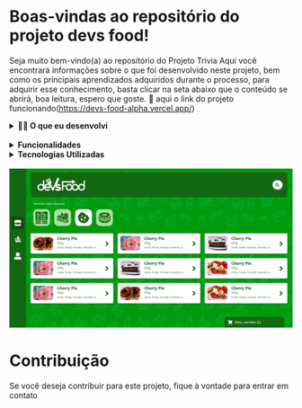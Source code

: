 # Boas-vindas ao repositório do projeto devs food!


Seja muito bem-vindo(a) ao repositório do Projeto Trivia Aqui você encontrará informações sobre o que foi desenvolvido neste projeto, bem como os principais aprendizados adquiridos durante o processo, para adquirir esse conhecimento, basta clicar na seta abaixo que o conteúdo se abrirá, boa leitura, espero que goste. 🙂
aqui o link do projeto funcionando(https://devs-food-alpha.vercel.app/)
<br/>

<details>
  <summary><strong>👨‍💻 O que eu desenvolvi</strong></summary><br />

Este é um projeto de delivery desenvolvido em React, que permite aos usuários montar um pedido, realizar o login e utilizar um carrinho de compras intuitivo. O objetivo principal é oferecer uma experiência fácil e conveniente para os usuários que desejam solicitar comida ou outros produtos para entrega.

</details>

<br/>

<details>
  <summary><strong>Funcionalidades</strong></summary><br />

O projeto oferece as seguintes funcionalidades principais:

- Montagem de Pedido: Os usuários podem navegar pelos itens disponíveis, selecionar os produtos desejados e adicionar ao seu pedido. A interface de usuário intuitiva permite visualizar informações relevantes, como descrição, preço e avaliações.

- Login: O sistema de login permite que os usuários criem uma conta ou acessem uma conta existente. Ao fazer login, os usuários podem acessar seu histórico de pedidos, salvar endereços de entrega e personalizar suas preferências.

- Carrinho de Compras: Após adicionar itens ao pedido, os usuários podem revisar e editar os produtos no carrinho de compras. Eles também podem atualizar quantidades, remover itens ou adicionar observações adicionais antes de finalizar o pedido.

- Gerenciamento de Pedidos: O projeto oferece recursos para o gerenciamento de pedidos, tanto para os usuários quanto para os administradores. Os usuários podem rastrear o status dos seus pedidos e receber atualizações em tempo real. Os administradores têm acesso a um painel de controle para gerenciar pedidos, atualizar status e visualizar estatísticas relevantes.
</details>

<details>
  <summary><strong>Tecnologias Utilizadas</strong></summary><br />
- React: Uma biblioteca JavaScript de código aberto para construir interfaces de usuário.
  
- HTML: Linguagem de marcação para estruturar o conteúdo da aplicação web.

- CSS: Linguagem de estilo para estilizar e personalizar a aparência da aplicação.
  
- JavaScript: Linguagem de programação utilizada para adicionar interatividade e lógica à aplicação.
  
- APIs: Integração com APIs para obtenção de dados atualizados, como informações de produtos e autenticação de usuários.
  
- Git: Sistema de controle de versão para rastrear e gerenciar o código-fonte do projeto.
  
- REACTJS: framework utilizado para a criação do projeto.
  
- GitHub: Plataforma de hospedagem de código-fonte, que permite a colaboração e compartilhamento do projeto.
</details>
<br/>

<img src="public/assets/devsfood.jpg">

# Contribuição
Se você deseja contribuir para este projeto, fique à vontade para entrar em contato

